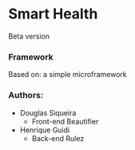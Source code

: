 # Smart Health
Beta version

### Framework
Based on: a simple microframework

### Authors:
- Douglas Siqueira
    - Front-end Beautifier
- Henrique Guidi
    - Back-end Rulez